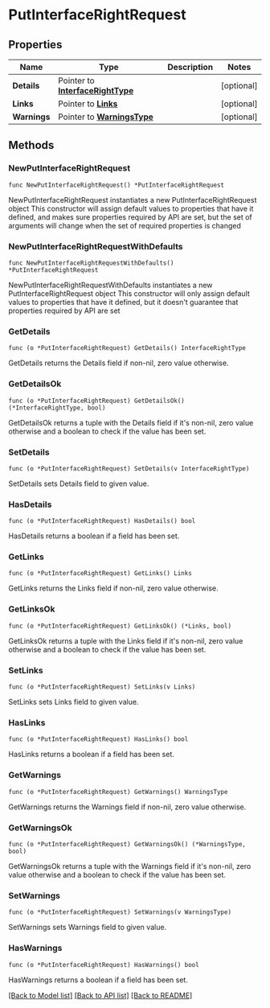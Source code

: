 # PutInterfaceRightRequest

## Properties

Name | Type | Description | Notes
------------ | ------------- | ------------- | -------------
**Details** | Pointer to [**InterfaceRightType**](InterfaceRightType.md) |  | [optional] 
**Links** | Pointer to [**Links**](Links.md) |  | [optional] 
**Warnings** | Pointer to [**WarningsType**](WarningsType.md) |  | [optional] 

## Methods

### NewPutInterfaceRightRequest

`func NewPutInterfaceRightRequest() *PutInterfaceRightRequest`

NewPutInterfaceRightRequest instantiates a new PutInterfaceRightRequest object
This constructor will assign default values to properties that have it defined,
and makes sure properties required by API are set, but the set of arguments
will change when the set of required properties is changed

### NewPutInterfaceRightRequestWithDefaults

`func NewPutInterfaceRightRequestWithDefaults() *PutInterfaceRightRequest`

NewPutInterfaceRightRequestWithDefaults instantiates a new PutInterfaceRightRequest object
This constructor will only assign default values to properties that have it defined,
but it doesn't guarantee that properties required by API are set

### GetDetails

`func (o *PutInterfaceRightRequest) GetDetails() InterfaceRightType`

GetDetails returns the Details field if non-nil, zero value otherwise.

### GetDetailsOk

`func (o *PutInterfaceRightRequest) GetDetailsOk() (*InterfaceRightType, bool)`

GetDetailsOk returns a tuple with the Details field if it's non-nil, zero value otherwise
and a boolean to check if the value has been set.

### SetDetails

`func (o *PutInterfaceRightRequest) SetDetails(v InterfaceRightType)`

SetDetails sets Details field to given value.

### HasDetails

`func (o *PutInterfaceRightRequest) HasDetails() bool`

HasDetails returns a boolean if a field has been set.

### GetLinks

`func (o *PutInterfaceRightRequest) GetLinks() Links`

GetLinks returns the Links field if non-nil, zero value otherwise.

### GetLinksOk

`func (o *PutInterfaceRightRequest) GetLinksOk() (*Links, bool)`

GetLinksOk returns a tuple with the Links field if it's non-nil, zero value otherwise
and a boolean to check if the value has been set.

### SetLinks

`func (o *PutInterfaceRightRequest) SetLinks(v Links)`

SetLinks sets Links field to given value.

### HasLinks

`func (o *PutInterfaceRightRequest) HasLinks() bool`

HasLinks returns a boolean if a field has been set.

### GetWarnings

`func (o *PutInterfaceRightRequest) GetWarnings() WarningsType`

GetWarnings returns the Warnings field if non-nil, zero value otherwise.

### GetWarningsOk

`func (o *PutInterfaceRightRequest) GetWarningsOk() (*WarningsType, bool)`

GetWarningsOk returns a tuple with the Warnings field if it's non-nil, zero value otherwise
and a boolean to check if the value has been set.

### SetWarnings

`func (o *PutInterfaceRightRequest) SetWarnings(v WarningsType)`

SetWarnings sets Warnings field to given value.

### HasWarnings

`func (o *PutInterfaceRightRequest) HasWarnings() bool`

HasWarnings returns a boolean if a field has been set.


[[Back to Model list]](../README.md#documentation-for-models) [[Back to API list]](../README.md#documentation-for-api-endpoints) [[Back to README]](../README.md)


